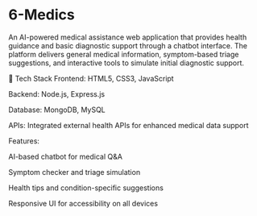# 6-Medics
An AI-powered medical assistance web application that provides health guidance and basic diagnostic support through a chatbot interface. The platform delivers general medical information, symptom-based triage suggestions, and interactive tools to simulate initial diagnostic support.

🔧 Tech Stack
Frontend: HTML5, CSS3, JavaScript

Backend: Node.js, Express.js

Database: MongoDB, MySQL

APIs: Integrated external health APIs for enhanced medical data support

Features:

AI-based chatbot for medical Q&A

Symptom checker and triage simulation

Health tips and condition-specific suggestions

Responsive UI for accessibility on all devices
